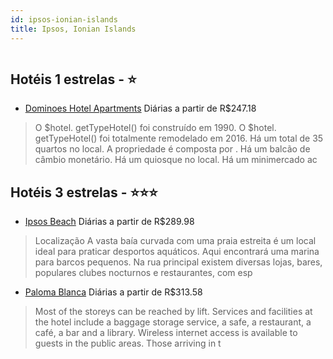 ```yaml
---
id: ipsos-ionian-islands
title: Ipsos, Ionian Islands
---
```


<center><img src="http://image1.urlforimages.com/Images/1512472/$Original/1304081421_800X600.JPG" alt="" /></center>


## Hotéis 1 estrelas - ⭐️

-    [Dominoes Hotel Apartments](https://www.hurb.com/hoteis/ipsos/dominoes-hotel-apartments-JNP-JP547039?cmp=18055) Diárias a partir de R$247.18
   > O $hotel. getTypeHotel() foi construído em 1990. O $hotel. getTypeHotel() foi totalmente remodelado em 2016. Há um total de 35 quartos no local. A propriedade é composta por . Há um balcão de câmbio monetário. Há um quiosque no local. Há um minimercado ac

## Hotéis 3 estrelas - ⭐️⭐️⭐️

-    [Ipsos Beach](https://www.hurb.com/hoteis/ipsos/ipsos-beach-JNP-JP012730?cmp=18055) Diárias a partir de R$289.98
   > Localização
A vasta baía curvada com uma praia estreita é um local ideal para praticar desportos aquáticos. Aqui encontrará uma marina para barcos pequenos. Na rua principal existem diversas lojas, bares, populares clubes nocturnos e restaurantes, com esp
-    [Paloma Blanca](https://www.hurb.com/hoteis/ipsos/paloma-blanca-JNP-JP240881?cmp=18055) Diárias a partir de R$313.58
   > Most of the storeys can be reached by lift. Services and facilities at the hotel include a baggage storage service, a safe, a restaurant, a café, a bar and a library. Wireless internet access is available to guests in the public areas. Those arriving in t
